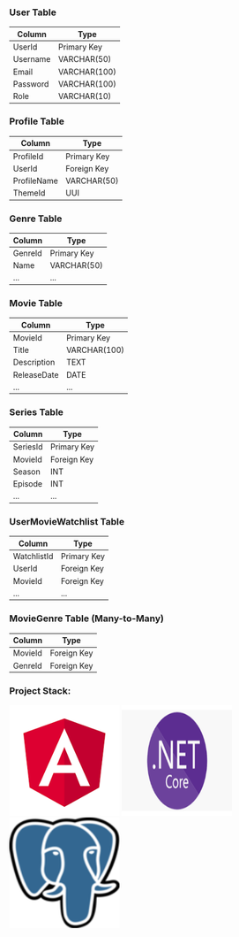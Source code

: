 ### User Table

| Column   | Type         |
|----------|--------------|
| UserId   | Primary Key  |
| Username | VARCHAR(50)  |
| Email    | VARCHAR(100) |
| Password | VARCHAR(100) |
| Role     | VARCHAR(10)  |

### Profile Table

| Column      | Type        |
|-------------|-------------|
| ProfileId   | Primary Key |
| UserId      | Foreign Key |
| ProfileName | VARCHAR(50) |
| ThemeId     | UUI         |

### Genre Table

| Column  | Type        |
|---------|-------------|
| GenreId | Primary Key |
| Name    | VARCHAR(50) |
| ...     | ...         |

### Movie Table

| Column      | Type         |
|-------------|--------------|
| MovieId     | Primary Key  |
| Title       | VARCHAR(100) |
| Description | TEXT         |
| ReleaseDate | DATE         |
| ...         | ...          |

### Series Table

| Column   | Type        |
|----------|-------------|
| SeriesId | Primary Key |
| MovieId  | Foreign Key |
| Season   | INT         |
| Episode  | INT         |
| ...      | ...         |

### UserMovieWatchlist Table

| Column      | Type        |
|-------------|-------------|
| WatchlistId | Primary Key |
| UserId      | Foreign Key |
| MovieId     | Foreign Key |
| ...         | ...         |

### MovieGenre Table (Many-to-Many)

| Column  | Type        |
|---------|-------------|
| MovieId | Foreign Key |
| GenreId | Foreign Key |

### Project Stack:

<img src="src/angular.png"  width="200px" height="200px">
<img src="src/dotnet.png"  width="200px" height="200px">
<img src="src/postgres.png"  width="200px" height="200px">
